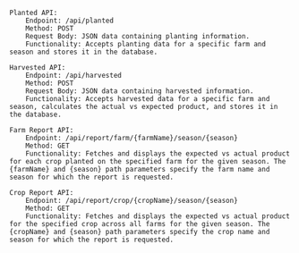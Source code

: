     Planted API:
        Endpoint: /api/planted
        Method: POST
        Request Body: JSON data containing planting information.
        Functionality: Accepts planting data for a specific farm and season and stores it in the database.

    Harvested API:
        Endpoint: /api/harvested
        Method: POST
        Request Body: JSON data containing harvested information.
        Functionality: Accepts harvested data for a specific farm and season, calculates the actual vs expected product, and stores it in the database.

    Farm Report API:
        Endpoint: /api/report/farm/{farmName}/season/{season}
        Method: GET
        Functionality: Fetches and displays the expected vs actual product for each crop planted on the specified farm for the given season. The {farmName} and {season} path parameters specify the farm name and season for which the report is requested.

    Crop Report API:
        Endpoint: /api/report/crop/{cropName}/season/{season}
        Method: GET
        Functionality: Fetches and displays the expected vs actual product for the specified crop across all farms for the given season. The {cropName} and {season} path parameters specify the crop name and season for which the report is requested.
